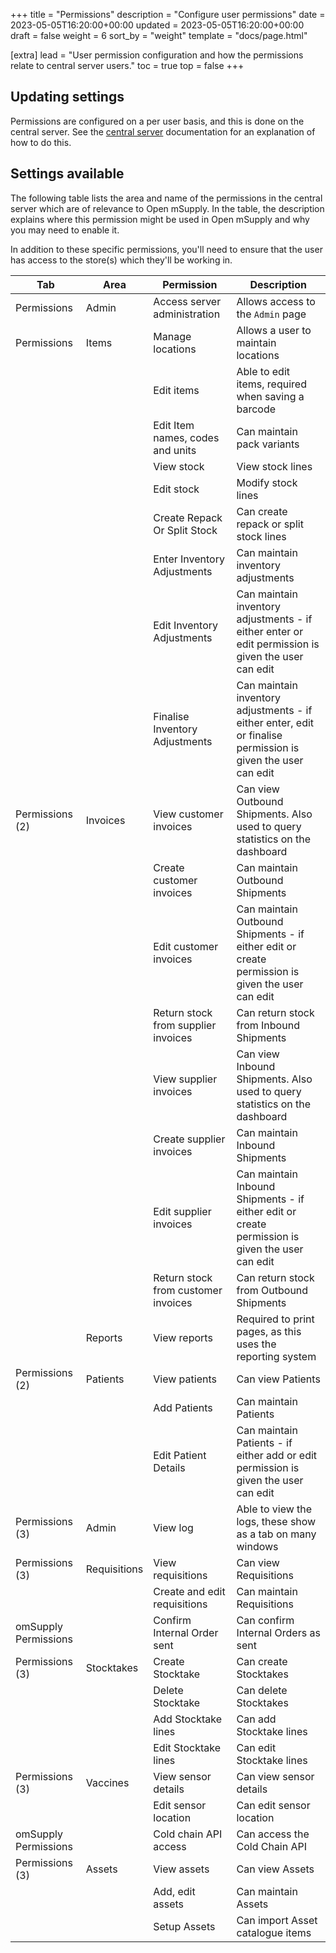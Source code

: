 +++
title = "Permissions"
description = "Configure user permissions"
date = 2023-05-05T16:20:00+00:00
updated = 2023-05-05T16:20:00+00:00
draft = false
weight = 6
sort_by = "weight"
template = "docs/page.html"

[extra]
lead = "User permission configuration and how the permissions relate to central server users."
toc = true
top = false
+++

## Updating settings

Permissions are configured on a per user basis, and this is done on the central server. See the [central server](https://docs.msupply.org.nz/admin:managing_users#permissions_tabs) documentation for an explanation of how to do this.

## Settings available

The following table lists the area and name of the permissions in the central server which are of relevance to Open mSupply. In the table, the description explains where this permission might be used in Open mSupply and why you may need to enable it.

In addition to these specific permissions, you'll need to ensure that the user has access to the store(s) which they'll be working in.

| Tab                  | Area         | Permission                          | Description                                                                                                  |
| -------------------- | ------------ | ----------------------------------- | ------------------------------------------------------------------------------------------------------------ |
| Permissions          | Admin        | Access server administration        | Allows access to the `Admin` page                                                                            |
| Permissions          | Items        | Manage locations                    | Allows a user to maintain locations                                                                          |
|                      |              | Edit items                          | Able to edit items, required when saving a barcode                                                           |
|                      |              | Edit Item names, codes and units    | Can maintain pack variants                                                                                   |
|                      |              | View stock                          | View stock lines                                                                                             |
|                      |              | Edit stock                          | Modify stock lines                                                                                           |
|                      |              | Create Repack Or Split Stock        | Can create repack or split stock lines                                                                       |
|                      |              | Enter Inventory Adjustments         | Can maintain inventory adjustments                                                                           |
|                      |              | Edit Inventory Adjustments          | Can maintain inventory adjustments - if either enter or edit permission is given the user can edit           |
|                      |              | Finalise Inventory Adjustments      | Can maintain inventory adjustments - if either enter, edit or finalise permission is given the user can edit |
| Permissions (2)      | Invoices     | View customer invoices              | Can view Outbound Shipments. Also used to query statistics on the dashboard                                  |
|                      |              | Create customer invoices            | Can maintain Outbound Shipments                                                                              |
|                      |              | Edit customer invoices              | Can maintain Outbound Shipments - if either edit or create permission is given the user can edit             |
|                      |              | Return stock from supplier invoices | Can return stock from Inbound Shipments                                                                      |
|                      |              | View supplier invoices              | Can view Inbound Shipments. Also used to query statistics on the dashboard                                   |
|                      |              | Create supplier invoices            | Can maintain Inbound Shipments                                                                               |
|                      |              | Edit supplier invoices              | Can maintain Inbound Shipments - if either edit or create permission is given the user can edit              |
|                      |              | Return stock from customer invoices | Can return stock from Outbound Shipments                                                                     |
|                      | Reports      | View reports                        | Required to print pages, as this uses the reporting system                                                   |
| Permissions (2)      | Patients     | View patients                       | Can view Patients                                                                                            |
|                      |              | Add Patients                        | Can maintain Patients                                                                                        |
|                      |              | Edit Patient Details                | Can maintain Patients - if either add or edit permission is given the user can edit                          |
| Permissions (3)      | Admin        | View log                            | Able to view the logs, these show as a tab on many windows                                                   |
| Permissions (3)      | Requisitions | View requisitions                   | Can view Requisitions                                                                                        |
|                      |              | Create and edit requisitions        | Can maintain Requisitions                                                                                    |
| omSupply Permissions |              | Confirm Internal Order sent         | Can confirm Internal Orders as sent                                                                          |
| Permissions (3)      | Stocktakes   | Create Stocktake                    | Can create Stocktakes                                                                                        |
|                      |              | Delete Stocktake                    | Can delete Stocktakes                                                                                        |
|                      |              | Add Stocktake lines                 | Can add Stocktake lines                                                                                      |
|                      |              | Edit Stocktake lines                | Can edit Stocktake lines                                                                                     |
| Permissions (3)      | Vaccines     | View sensor details                 | Can view sensor details                                                                                      |
|                      |              | Edit sensor location                | Can edit sensor location                                                                                     |
| omSupply Permissions |              | Cold chain API access               | Can access the Cold Chain API                                                                                |
| Permissions (3)      | Assets       | View assets                         | Can view Assets                                                                                              |
|                      |              | Add, edit assets                    | Can maintain Assets                                                                                          |
|                      |              | Setup Assets                        | Can import Asset catalogue items                                                                             |
